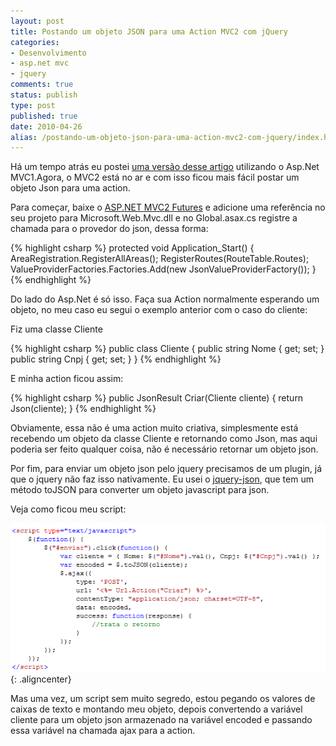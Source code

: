 ```yaml
---
layout: post
title: Postando um objeto JSON para uma Action MVC2 com jQuery
categories:
- Desenvolvimento
- asp.net mvc
- jquery
comments: true
status: publish
type: post
published: true
date: 2010-04-26
alias: /postando-um-objeto-json-para-uma-action-mvc2-com-jquery/index.html
---
```

Há um tempo atrás eu postei <a href="/blog/2009/12/16/postando-um-objeto-json-para-uma-action-mvc-com-jquery/" target="_self">uma versão desse artigo</a> utilizando o Asp.Net MVC1.Agora, o MVC2 está no ar e com isso ficou mais fácil postar um objeto Json para uma action.

Para começar, baixe o <a href="http://aspnet.codeplex.com/releases/view/41742#DownloadId=110348" target="_blank">ASP.NET MVC2 Futures</a> e adicione uma referência no seu projeto para Microsoft.Web.Mvc.dll e no Global.asax.cs registre a chamada para o provedor do json, dessa forma:

{% highlight csharp %}
protected void Application_Start()
{
    AreaRegistration.RegisterAllAreas();
    RegisterRoutes(RouteTable.Routes);
    ValueProviderFactories.Factories.Add(new JsonValueProviderFactory());
}
{% endhighlight %}

Do lado do Asp.Net é só isso. Faça sua Action normalmente esperando um objeto, no meu caso eu segui o exemplo anterior com o caso do cliente:

Fiz uma classe Cliente

{% highlight csharp %}
public class Cliente
{
    public string Nome { get; set; }
    public string Cnpj { get; set; }
}
{% endhighlight %}

E minha action ficou assim:

{% highlight csharp %}
public JsonResult Criar(Cliente cliente)
{
    return Json(cliente);
}
{% endhighlight %}

Obviamente, essa não é uma action muito criativa, simplesmente está recebendo um objeto da classe Cliente e retornando como Json, mas aqui poderia ser feito qualquer coisa, não é necessário retornar um objeto json.

Por fim, para enviar um objeto json pelo jquery precisamos de um plugin, já que o jquery não faz isso nativamente. Eu usei o <a href="http://code.google.com/p/jquery-json/" target="_blank">jquery-json</a>, que tem um método toJSON para converter um objeto javascript para json.

Veja como ficou meu script:

![Json to MVC ](/images/2010/04/json_to_mvc.png){: .aligncenter}

Mas uma vez, um script sem muito segredo, estou pegando os valores de caixas de texto e montando meu objeto, depois convertendo a variável cliente para um objeto json armazenado na variável encoded e passando essa variável na chamada ajax para a action.
